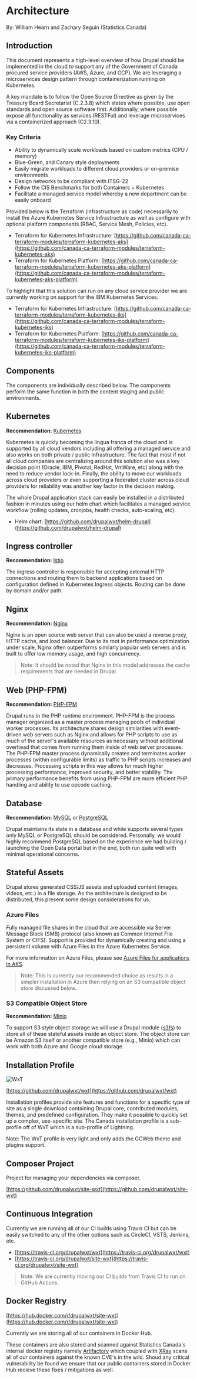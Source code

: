 # Architecture

By: William Hearn and Zachary Seguin (Statistics Canada)

## Introduction

This document represents a high-level overview of how Drupal should be implemented in the cloud to support any of the Government of Canada procured service providers (AWS, Azure, and GCP). We are leveraging a microservices design pattern through containerization running on Kubernetes.

A key mandate is to follow the Open Source Directive as given by the Treasury Board Secretariat (C.2.3.8) which states where possible, use open standards and open source software first. Additionally, where possible expose all functionality as services (RESTFul) and leverage microservices via a containerized approach (C2.3.10).

### Key Criteria

- Ability to dynamically scale workloads based on custom metrics (CPU / memory)
- Blue-Green, and Canary style deployments
- Easily migrate workloads to different cloud providers or on-premise environments
- Design networks to be compliant with ITSG-22
- Follow the CIS Benchmarks for both Containers + Kubernetes
- Facilitate a managed service model whereby a new department can be easily onboard

Provided below is the Terraform (infrastructure as code) necessarily to install the Azure Kubernetes Service Infrastructure as well as configure with optional platform components (RBAC, Service Mesh, Policies, etc).

* Terraform for Kubernetes Infrastructure: [https://github.com/canada-ca-terraform-modules/terraform-kubernetes-aks](https://github.com/canada-ca-terraform-modules/terraform-kubernetes-aks)
* Terraform for Kubernetes Platform: [https://github.com/canada-ca-terraform-modules/terraform-kubernetes-aks-platform](https://github.com/canada-ca-terraform-modules/terraform-kubernetes-aks-platform)

To highlight that this solution can run on any cloud service provider we are currently working on support for the IBM Kubernetes Services.

* Terraform for Kubernetes Infrastructure: [https://github.com/canada-ca-terraform-modules/terraform-kubernetes-iks](https://github.com/canada-ca-terraform-modules/terraform-kubernetes-iks)
* Terraform for Kubernetes Platform: [https://github.com/canada-ca-terraform-modules/terraform-kubernetes-iks-platform](https://github.com/canada-ca-terraform-modules/terraform-kubernetes-iks-platform)

## **Components**

The components are individually described below. The components perform the same function in both the content staging and public environments.

## Kubernetes

**Recommendation:** [Kubernetes](https://kubernetes.io/)

Kubernetes is quickly becoming the lingua franca of the cloud and is supported by all cloud vendors including all offering a managed service and also works on both private / public infrastructure. The fact that most if not all cloud companies are centralizing around this solution also was a key decision point (Oracle, IBM, Pivotal, RedHat, VmWare, etc) along with the need to reduce vendor lock-in. Finally, the ability to move our workloads across cloud providers or even supporting a federated cluster across cloud providers for reliability was another key factor in the decision making.

The whole Drupal application stack can easily be installed in a distributed fashion in minutes using our helm chart which facilitates a managed service workflow (rolling updates, cronjobs, health checks, auto-scaling, etc).

* Helm chart: [https://github.com/drupalwxt/helm-drupal](https://github.com/drupalwxt/helm-drupal)

## Ingress controller

**Recommendation:** [Istio](https://istio.io/docs/tasks/traffic-management/ingress/ingress-control/)

The ingress controller is responsible for accepting external HTTP connections and routing them to backend applications based on configuration defined in Kubernetes Ingress objects. Routing can be done by domain and/or path.

## Nginx

**Recommendation:** [Nginx](https://www.nginx.com/)

Nginx is an open source web server that can also be used a reverse proxy, HTTP cache, and load balancer. Due to its root in performance optimization under scale, Nginx often outperforms similarly popular web servers and is built to offer low memory usage, and high concurrency.

> Note: It should be noted that Nginx in this model addresses the cache requirements that are needed in Drupal.

## Web (PHP-FPM)

**Recommendation:** [PHP-FPM](https://php-fpm.org/)

Drupal runs in the PHP runtime environment. PHP-FPM is the process manager organized as a master process managing pools of individual worker processes. Its architecture shares design similarities with event-driven web servers such as Nginx and allows for PHP scripts to use as much of the server&#39;s available resources as necessary without additional overhead that comes from running them inside of web server processes. The PHP-FPM master process dynamically creates and terminates worker processes (within configurable limits) as traffic to PHP scripts increases and decreases. Processing scripts in this way allows for much higher processing performance, improved security, and better stability. The primary performance benefits from using PHP-FPM are more efficient PHP handling and ability to use opcode caching.

## Database

**Recommendation:** [MySQL](https://www.mysql.com/) or [PostgreSQL](https://www.postgresql.org/)

Drupal maintains its state in a database and while supports several types only MySQL or PostgreSQL should be considered. Personally, we would highly recommend PostgreSQL based on the experience we had building / launching the Open Data portal but in the end, both run quite well with minimal operational concerns.

## Stateful Assets

Drupal stores generated CSS/JS assets and uploaded content (images, videos, etc.) in a file storage. As the architecture is designed to be distributed, this present some design considerations for us.

### Azure Files

Fully managed file shares in the cloud that are accessible via Server Message Block (SMB) protocol (also known as Common Internet File System or CIFS). Support is provided for dynamically creating and using a persistent volume with Azure Files in the Azure Kubernetes Service.

For more information on Azure Files, please see [Azure Files for applications in AKS](https://docs.microsoft.com/en-us/azure/aks/azure-files-dynamic-pv).

> Note: This is currently our recommended choice as results in a simpler installation in Azure then relying on an S3 compatible object store discussed below.

### S3 Compatible Object Store

**Recommendation:** [Minio](https://www.minio.io/)

To support S3 style object storage we will use a Drupal module ([s3fs](https://www.drupal.org/project/s3fs)) to store all of these stateful assets inside an object store. The object store can be Amazon S3 itself or another compatible store (e.g., Minio) which can work with both Azure and Google cloud storage.

## Installation Profile

![WxT](wxt.png)

[https://github.com/drupalwxt/wxt](https://github.com/drupalwxt/wxt)

Installation profiles provide site features and functions for a specific type of site as a single download containing Drupal core, contributed modules, themes, and predefined configuration. They make it possible to quickly set up a complex, use-specific site. The Canada installation profile is a sub-profile off of WxT which is a sub-profile of Lightning.

Note: The WxT profile is very light and only adds the GCWeb theme and plugins support.

## Composer Project

Project for managing your dependencies via composer.

[https://github.com/drupalwxt/site-wxt](https://github.com/drupalwxt/site-wxt)

## Continuous Integration

Currently we are running all of our CI builds using Travis CI but can be easily switched to any of the other options such as CircleCI, VSTS, Jenkins, etc.

* [https://travis-ci.org/drupalwxt/wxt](https://travis-ci.org/drupalwxt/wxt)
* [https://travis-ci.org/drupalwxt/site-wxt](https://travis-ci.org/drupalwxt/site-wxt)

> Note: We are currently moving our CI builds from Travis CI to run on GitHub Actions.

## Docker Registry

[https://hub.docker.com/r/drupalwxt/site-wxt](https://hub.docker.com/r/drupalwxt/site-wxt)

Currently we are storing all of our containers in Docker Hub.

These containers are also stored and scanned against Statistics Canada's internal docker registry namely [Artifactory](https://jfrog.com/artifactory/) which coupled with [XRay](https://jfrog.com/xray/) scans all of our containers against the known CVE's in the wild. Shoud any critical vulnerability be found we ensure that our public containers stored in Docker Hub recieve these fixes / mitigations as well.
